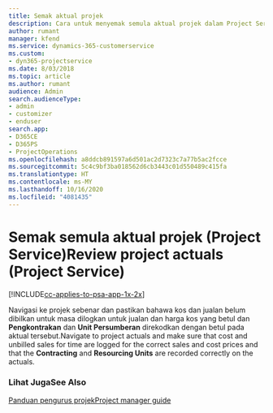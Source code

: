 ```yaml
---
title: Semak aktual projek
description: Cara untuk menyemak semula aktual projek dalam Project Service
author: rumant
manager: kfend
ms.service: dynamics-365-customerservice
ms.custom:
- dyn365-projectservice
ms.date: 8/03/2018
ms.topic: article
ms.author: rumant
audience: Admin
search.audienceType:
- admin
- customizer
- enduser
search.app:
- D365CE
- D365PS
- ProjectOperations
ms.openlocfilehash: a8ddcb891597a6d501ac2d7323c7a77b5ac2fcce
ms.sourcegitcommit: 5c4c9bf3ba018562d6cb3443c01d550489c415fa
ms.translationtype: HT
ms.contentlocale: ms-MY
ms.lasthandoff: 10/16/2020
ms.locfileid: "4081435"
---
```

# <a name="review-project-actuals-project-service"></a><span data-ttu-id="581d4-103">Semak semula aktual projek (Project Service)</span><span class="sxs-lookup"><span data-stu-id="581d4-103">Review project actuals (Project Service)</span></span>

[!INCLUDE[cc-applies-to-psa-app-1x-2x](../includes/cc-applies-to-psa-app-1x-2x.md)]

<span data-ttu-id="581d4-104">Navigasi ke projek sebenar dan pastikan bahawa kos dan jualan belum dibilkan untuk masa dilogkan untuk jualan dan harga kos yang betul dan **Pengkontrakan** dan **Unit Persumberan** direkodkan dengan betul pada aktual tersebut.</span><span class="sxs-lookup"><span data-stu-id="581d4-104">Navigate to project actuals and make sure that cost and unbilled sales for time are logged for the correct sales and cost prices and that the **Contracting** and **Resourcing Units** are recorded correctly on the actuals.</span></span>  
  
### <a name="see-also"></a><span data-ttu-id="581d4-105">Lihat Juga</span><span class="sxs-lookup"><span data-stu-id="581d4-105">See Also</span></span>  
 [<span data-ttu-id="581d4-106">Panduan pengurus projek</span><span class="sxs-lookup"><span data-stu-id="581d4-106">Project manager guide</span></span>](../psa/project-manager-guide.md)
